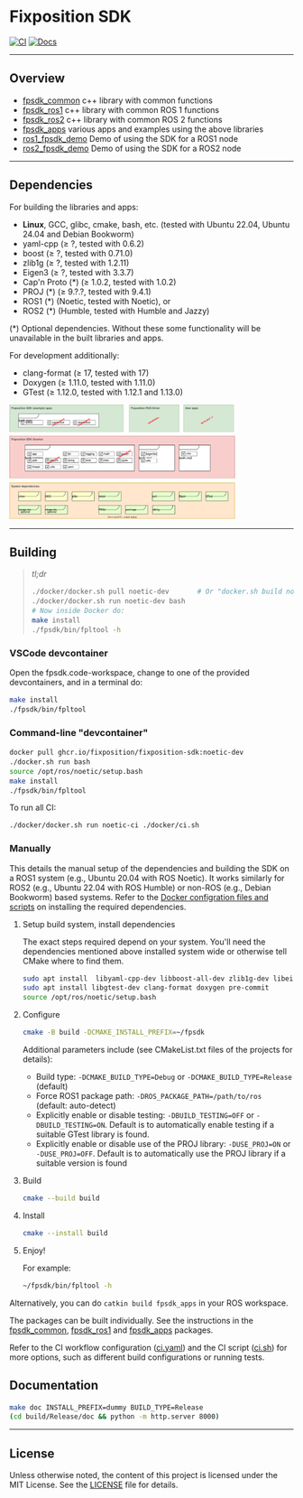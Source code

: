 # Fixposition SDK

[![CI](https://github.com/fixposition/fixposition_utility/actions/workflows/ci.yml/badge.svg)](https://github.com/fixposition/fixposition_utility/actions/workflows/ci.yml)
[![Docs](https://img.shields.io/badge/Documentation-781808)](https://fixposition.github.io/fixposition_utility/fixposition-sdk-docs)

---
## Overview

- [fpsdk_common](../fpsdk_common/README.md) c++ library with common functions
- [fpsdk_ros1](../fpsdk_ros1/README.md) c++ library with common ROS 1 functions
- [fpsdk_ros2](../fpsdk_ros2/README.md) c++ library with common ROS 2 functions
- [fpsdk_apps](../fpsdk_apps/README.md) various apps and examples using the above libraries
- [ros1_fpsdk_demo](../ros1_fpsdk_demo/README.md) Demo of using the SDK for a ROS1 node
- [ros2_fpsdk_demo](../ros2_fpsdk_demo/README.md) Demo of using the SDK for a ROS2 node

---
## Dependencies

For building the libraries and apps:

- **Linux**, GCC, glibc, cmake, bash, etc. (tested with Ubuntu 22.04, Ubuntu 24.04 and Debian Bookworm)
- yaml-cpp        (≥ ?,      tested with 0.6.2)
- boost           (≥ ?,      tested with 0.71.0)
- zlib1g          (≥ ?,      tested with 1.2.11)
- Eigen3          (≥ ?,      tested with 3.3.7)
- Cap'n Proto (*) (≥ 1.0.2,  tested with 1.0.2)
- PROJ        (*) (≥ 9.?.?,  tested with 9.4.1)
- ROS1        (*) (Noetic,   tested with Noetic), or
- ROS2        (*) (Humble,   tested with Humble and Jazzy)

(*) Optional dependencies. Without these some functionality will be unavailable in the built libraries and apps.

For development additionally:

- clang-format (≥ 17, tested with 17)
- Doxygen      (≥ 1.11.0, tested with 1.11.0)
- GTest        (≥ 1.12.0, tested with 1.12.1 and 1.13.0)

<img src="fpsdk-overview.drawio.svg" width="400">

---
## Building

> *tl;dr*
> ```sh
> ./docker/docker.sh pull noetic-dev       # Or "docker.sh build noetic-dev" to build the image locally
> ./docker/docker.sh run noetic-dev bash
> # Now inside Docker do:
> make install
> ./fpsdk/bin/fpltool -h
> ```

### VSCode devcontainer

Open the fpsdk.code-workspace, change to one of the provided devcontainers, and in a terminal do:

```sh
make install
./fpsdk/bin/fpltool
```

### Command-line "devcontainer"

```sh
docker pull ghcr.io/fixposition/fixposition-sdk:noetic-dev
./docker.sh run bash
source /opt/ros/noetic/setup.bash
make install
./fpsdk/bin/fpltool
```

To run all CI:

```sh
./docker/docker.sh run noetic-ci ./docker/ci.sh
```

### Manually

This details the manual setup of the dependencies and building the SDK on a ROS1 system (e.g., Ubuntu 20.04 with ROS
Noetic). It works similarly for ROS2 (e.g., Ubuntu 22.04 with ROS Humble) or non-ROS (e.g., Debian Bookworm) based
systems. Refer to the [Docker configration files and scripts](./docker) on installing the required dependencies.


1. Setup build system, install dependencies

    The exact steps required depend on your system. You'll need the dependencies mentioned above installed system wide
    or otherwise tell CMake where to find them.

    ```sh
    sudo apt install  libyaml-cpp-dev libboost-all-dev zlib1g-dev libeigen3-dev                     # For building...
    sudo apt install libgtest-dev clang-format doxygen pre-commit                                   # For development...
    source /opt/ros/noetic/setup.bash                                                               # If you have ROS1...
    ```

3. Configure

    ```sh
    cmake -B build -DCMAKE_INSTALL_PREFIX=~/fpsdk
    ```

    Additional parameters include (see CMakeList.txt files of the projects for details):

    - Build type: `-DCMAKE_BUILD_TYPE=Debug` or `-DCMAKE_BUILD_TYPE=Release` (default)
    - Force ROS1 package path: `-DROS_PACKAGE_PATH=/path/to/ros` (default: auto-detect)
    - Explicitly enable or disable testing: `-DBUILD_TESTING=OFF` or `-DBUILD_TESTING=ON`. Default is to automatically
      enable testing if a suitable GTest library is found.
    - Explicitly enable or disable use of the PROJ library: `-DUSE_PROJ=ON` or `-DUSE_PROJ=OFF`. Default is to
      automatically use the PROJ library if a suitable version is found

4. Build

    ```sh
    cmake --build build
    ```

5. Install

    ```sh
    cmake --install build
    ```

6. Enjoy!

    For example:

    ```sh
    ~/fpsdk/bin/fpltool -h
    ```

Alternatively, you can do `catkin build fpsdk_apps` in your ROS workspace.

The packages can be built individually. See the instructions in the [fpsdk_common](fpsdk_common/README.md),
[fpsdk_ros1](fpsdk_ros1/README.md) and [fpsdk_apps](fpsdk_apps/README.md) packages.

Refer to the CI workflow configuration ([ci.yaml](./.github/workflows/ci.yml)) and the CI script
([ci.sh](./docker/ci.sh)) for more options, such as different build configurations or running tests.


## Documentation

```sh
make doc INSTALL_PREFIX=dummy BUILD_TYPE=Release
(cd build/Release/doc && python -m http.server 8000)
```

---
## License

Unless otherwise noted, the content of this project is licensed under the MIT License.
See the [LICENSE](LICENSE) file for details.

